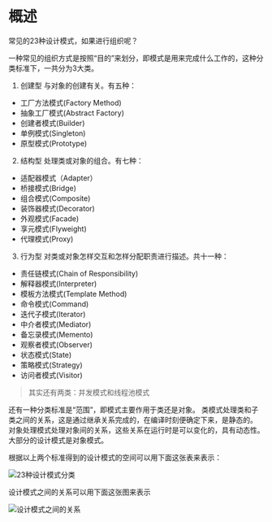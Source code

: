 # 概述

常见的23种设计模式，如果进行组织呢？

一种常见的组织方式是按照“目的”来划分，即模式是用来完成什么工作的，这种分类标准下，一共分为3大类。
1. 创建型
与对象的创建有关。有五种：
  * 工厂方法模式(Factory Method)
  * 抽象工厂模式(Abstract Factory)
  * 创建者模式(Builder)
  * 单例模式(Singleton)
  * 原型模式(Prototype)

2. 结构型
处理类或对象的组合。有七种：
  * 适配器模式（Adapter）
  * 桥接模式(Bridge)
  * 组合模式(Composite)
  * 装饰器模式(Decorator)
  * 外观模式(Facade)
  * 享元模式(Flyweight)
  * 代理模式(Proxy)
3. 行为型
对类或对象怎样交互和怎样分配职责进行描述。共十一种：
  * 责任链模式(Chain of Responsibility)
  * 解释器模式(Interpreter)
  * 模板方法模式(Template Method)
  * 命令模式(Command)
  * 迭代子模式(Iterator)
  * 中介者模式(Mediator)
  * 备忘录模式(Memento)
  * 观察者模式(Observer)
  * 状态模式(State)
  * 策略模式(Strategy)
  * 访问者模式(Visitor)

> 其实还有两类：并发模式和线程池模式

还有一种分类标准是“范围”，即模式主要作用于类还是对象。
类模式处理类和子类之间的关系，这是通过继承关系完成的，在编译时刻便确定下来，是静态的。
对象处理模式处理对象间的关系，这些关系在运行时是可以变化的，具有动态性。大部分的设计模式是对象模式。


根据以上两个标准得到的设计模式的空间可以用下面这张表来表示：

![23种设计模式分类](http://ovn0i3kdg.bkt.clouddn.com/23%E7%A7%8D%E8%AE%BE%E8%AE%A1%E6%A8%A1%E5%BC%8F%E5%88%86%E7%B1%BB.png)


设计模式之间的关系可以用下面这张图来表示

![设计模式之间的关系](http://dl.iteye.com/upload/attachment/0083/1179/57a92d42-4d84-3aa9-a8b9-63a0b02c2c36.jpg?imageView/2/w/400/h/500)
